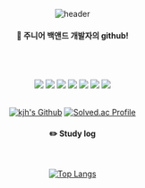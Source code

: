 <div align="center"> 

![header](https://capsule-render.vercel.app/api?type=cylinder&color=000000&height=150&section=header&text=JunHyeongKim&fontColor=ffffff&fontSize=70&animation=fadeIn&fontAlignY=55&desc=%20&descAlignY=62&descAlign=62)
  
####  :wave: 주니어 백앤드 개발자의 github!

  
 <br/>
 <br/>
  
 
  
 <br/>
  
<img src="https://img.shields.io/badge/JAVA-007396?style=for-the-badge&logo=Java&logoColor=white">
<img src="https://img.shields.io/badge/Spring-6DB33F?style=for-the-badge&logo=Spring&logoColor=white">
<img src="https://img.shields.io/badge/MySQL-4479A1?style=for-the-badge&logo=MySQL&logoColor=white">
<img src="https://img.shields.io/badge/Oracle-F80000?style=for-the-badge&logo=Oracle&logoColor=white"> 
<img src="https://img.shields.io/badge/aws-232F3E?style=for-the-badge&logo=Amazon aws&logoColor=white">
<img src="https://img.shields.io/badge/IntelliJ-000000?style=for-the-badge&logo=IntelliJ%20IDEA&logoColor=white">
<img src="https://img.shields.io/badge/github-181717?style=for-the-badge&logo=github&logoColor=white">
 
   <br/>
   <br/>

 [![kjh's Github](https://github-readme-stats.vercel.app/api?username=jh950925)](https://github.com/jh950925/github-readme-stats)
[![Solved.ac Profile](http://mazassumnida.wtf/api/v2/generate_badge?boj=jh950925)](https://solved.ac/jh950925/)

 
#### :pencil2: Study log
 
  <br/>
  
[![Top Langs](https://github-readme-stats.vercel.app/api/top-langs/?username=jh950925&layout=compact)](https://github.com/jh950925/github-readme-stats)
  
  
<br><br><br>
  
  
</div>


<!--
**jh950925/jh950925** is a ✨ _special_ ✨ repository because its `README.md` (this file) appears on your GitHub profile.

Here are some ideas to get you started:

- 🔭 I’m currently working on ...
- 🌱 I’m currently learning ...
- 👯 I’m looking to collaborate on ...
- 🤔 I’m looking for help with ...
- 💬 Ask me about ...
- 📫 How to reach me: ...
- 😄 Pronouns: ...
- ⚡ Fun fact: ...
-->
